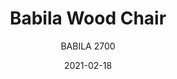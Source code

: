 ---
designer: "Odo Fioravanti"
description: "Babila%20collection%20is%20able%20to%20move%20along%20tradition%20and%20innovation%20with%20great%20agility.%20The%20strenght%20of%20this%20collection%20is%20its%20simplicity%20and%20directness%2C%20to%20recall%20a%20timeless%20shape.%20Chair%20with%20ash%20plywood%20shell%20in%20variable%20thickness%20and%20solid%20ash%20wood%20legs.%0A%0A%0A%0A"
image_primary: "img/Babila_2700_01_zoom.jpg"
image_secondary: "img/Babila_2700_02_zoom.jpg"
manufacturer: "Pedrali"
href: "https://www.pedrali.it/en/products/catalog/Chair-BABILA-2700/"
subtitle: "BABILA 2700"
tags: 
  - "Pedrali"
  - "Chairs"
title: "Babila Wood Chair"
category: "Chairs"
slug: "/manufacturers/pedrali/chairs/odo-fioravanti-babila-wood-chair"
date: "2021-02-18"
---